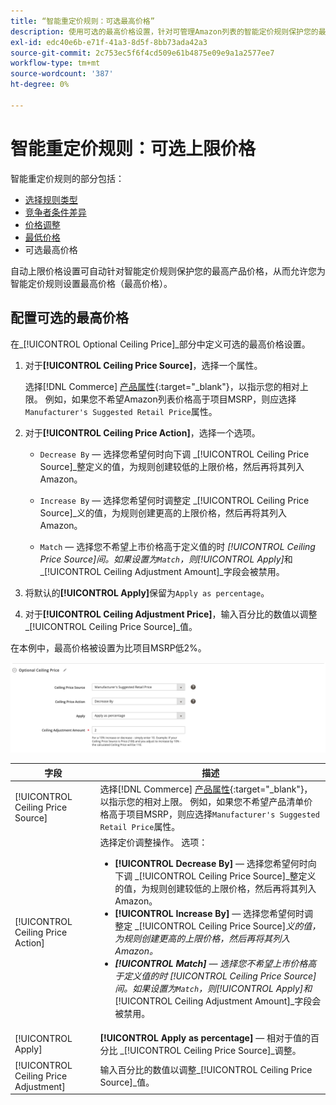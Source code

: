 ```yaml
---
title: “智能重定价规则：可选最高价格”
description: 使用可选的最高价格设置，针对可管理Amazon列表的智能定价规则保护您的最高产品价格。
exl-id: edc40e6b-e71f-41a3-8d5f-8bb73ada42a3
source-git-commit: 2c753ec5f6f4cd509e61b4875e09e9a1a2577ee7
workflow-type: tm+mt
source-wordcount: '387'
ht-degree: 0%

---
```


# 智能重定价规则：可选上限价格

智能重定价规则的部分包括：

- [选择规则类型](./intelligent-repricing-rules.md)
- [竞争者条件差异](./competitor-conditional-variances.md)
- [价格调整](./price-adjustment.md)
- [最低价格](./floor-price.md)
- 可选最高价格

自动上限价格设置可自动针对智能定价规则保护您的最高产品价格，从而允许您为智能定价规则设置最高价格（最高价格）。

## 配置可选的最高价格

在&#x200B;_[!UICONTROL Optional Ceiling Price]_部分中定义可选的最高价格设置。

1. 对于&#x200B;**[!UICONTROL Ceiling Price Source]**，选择一个属性。

   选择[!DNL Commerce] [产品属性](https://docs.magento.com/user-guide/catalog/product-attributes.html){:target=&quot;_blank&quot;}，以指示您的相对上限。 例如，如果您不希望Amazon列表价格高于项目MSRP，则应选择`Manufacturer's Suggested Retail Price`属性。

1. 对于&#x200B;**[!UICONTROL Ceiling Price Action]**，选择一个选项。

   - `Decrease By`  — 选择您希望何时向下调 _[!UICONTROL Ceiling Price Source]_整定义的值，为规则创建较低的上限价格，然后再将其列入Amazon。

   - `Increase By`  — 选择您希望何时调整定 _[!UICONTROL Ceiling Price Source]_义的值，为规则创建更高的上限价格，然后再将其列入Amazon。

   - `Match`  — 选择您不希望上市价格高于定义值的时 _[!UICONTROL Ceiling Price Source]_间。如果设置为`Match`，则_[!UICONTROL Apply]_&#x200B;和&#x200B;_[!UICONTROL Ceiling Adjustment Amount]_字段会被禁用。

1. 将默认的&#x200B;**[!UICONTROL Apply]**&#x200B;保留为`Apply as percentage`。

1. 对于&#x200B;**[!UICONTROL Ceiling Adjustment Price]**，输入百分比的数值以调整&#x200B;_[!UICONTROL Ceiling Price Source]_值。

在本例中，最高价格被设置为比项目MSRP低2%。

![智能重定价规则 — 可选的最高价格](assets/ob-intelligent-price-rule-ceiling.png)

| 字段 | 描述 |
|---|---|
| [!UICONTROL Ceiling Price Source] | 选择[!DNL Commerce] [产品属性](https://docs.magento.com/user-guide/catalog/product-attributes.html){:target=&quot;_blank&quot;}，以指示您的相对上限。 例如，如果您不希望产品清单价格高于项目MSRP，则应选择`Manufacturer's Suggested Retail Price`属性。 |
| [!UICONTROL Ceiling Price Action] | 选择定价调整操作。 选项：<ul><li>**[!UICONTROL Decrease By]**  — 选择您希望何时向下调 _[!UICONTROL Ceiling Price Source]_整定义的值，为规则创建较低的上限价格，然后再将其列入Amazon。</li><li>**[!UICONTROL Increase By]**  — 选择您希望何时调整定 _[!UICONTROL Ceiling Price Source]_义的值，为规则创建更高的上限价格，然后再将其列入Amazon。</li><li>**[!UICONTROL Match]**  — 选择您不希望上市价格高于定义值的时 _[!UICONTROL Ceiling Price Source]_间。如果设置为`Match`，则_[!UICONTROL Apply]_&#x200B;和&#x200B;_[!UICONTROL Ceiling Adjustment Amount]_字段会被禁用。</li></ul> |
| [!UICONTROL Apply] | **[!UICONTROL Apply as percentage]**  — 相对于值的百分比 _[!UICONTROL Ceiling Price Source]_调整。 |
| [!UICONTROL Ceiling Price Adjustment] | 输入百分比的数值以调整&#x200B;_[!UICONTROL Ceiling Price Source]_值。 |
